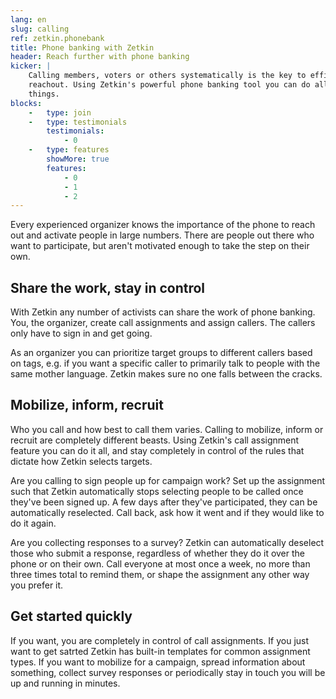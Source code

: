 ```yaml
---
lang: en
slug: calling
ref: zetkin.phonebank
title: Phone banking with Zetkin
header: Reach further with phone banking
kicker: |
    Calling members, voters or others systematically is the key to efficient
    reachout. Using Zetkin's powerful phone banking tool you can do all those
    things.
blocks:
    -   type: join
    -   type: testimonials
        testimonials:
            - 0
    -   type: features
        showMore: true
        features:
            - 0
            - 1
            - 2
---
```


Every experienced organizer knows the importance of the phone to reach out
and activate people in large numbers. There are people out there who want to
participate, but aren't motivated enough to take the step on their own.

## Share the work, stay in control
With Zetkin any number of activists can share the work of phone banking. You,
the organizer, create call assignments and assign callers. The callers only
have to sign in and get going.

As an organizer you can prioritize target groups to different callers based on
tags, e.g. if you want a specific caller to primarily talk to people with the
same mother language. Zetkin makes sure no one falls between the cracks.

## Mobilize, inform, recruit
Who you call and how best to call them varies. Calling to mobilize, inform or
recruit are completely different beasts. Using Zetkin's call assignment feature
you can do it all, and stay completely in control of the rules that dictate how
Zetkin selects targets.

Are you calling to sign people up for campaign work? Set up the assignment such
that Zetkin automatically stops selecting people to be called once they've been
signed up. A few days after they've participated, they can be automatically
reselected. Call back, ask how it went and if they would like to do it again.

Are you collecting responses to a survey? Zetkin can automatically deselect
those who submit a response, regardless of whether they do it over the phone
or on their own. Call everyone at most once a week, no more than three times
total to remind them, or shape the assignment any other way you prefer it.

## Get started quickly
If you want, you are completely in control of call assignments. If you just
want to get satrted Zetkin has built-in templates for common assignment types.
If you want to mobilize for a campaign, spread information about something,
collect survey responses or periodically stay in touch you will be up and
running in minutes.

